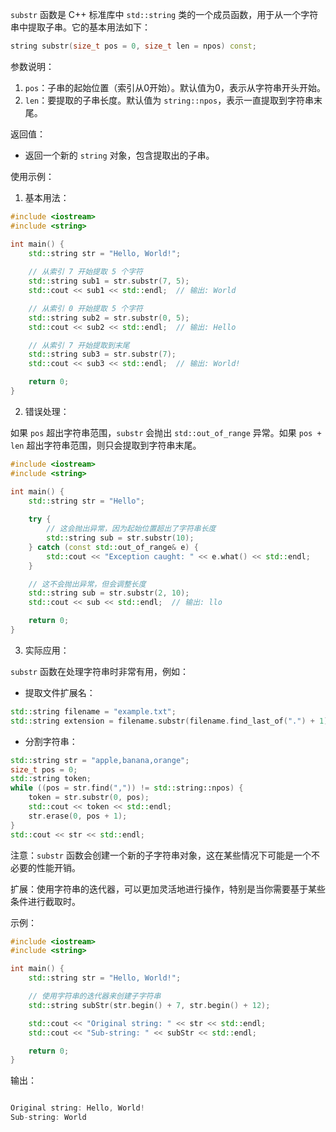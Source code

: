 `substr` 函数是 C++ 标准库中 `std::string` 类的一个成员函数，用于从一个字符串中提取子串。它的基本用法如下：

```cpp
string substr(size_t pos = 0, size_t len = npos) const;
```

参数说明：
1. `pos`：子串的起始位置（索引从0开始）。默认值为0，表示从字符串开头开始。
2. `len`：要提取的子串长度。默认值为 `string::npos`，表示一直提取到字符串末尾。

返回值：
- 返回一个新的 `string` 对象，包含提取出的子串。

使用示例：

1. 基本用法：

```cpp
#include <iostream>
#include <string>

int main() {
    std::string str = "Hello, World!";
    
    // 从索引 7 开始提取 5 个字符
    std::string sub1 = str.substr(7, 5);
    std::cout << sub1 << std::endl;  // 输出: World

    // 从索引 0 开始提取 5 个字符
    std::string sub2 = str.substr(0, 5);
    std::cout << sub2 << std::endl;  // 输出: Hello

    // 从索引 7 开始提取到末尾
    std::string sub3 = str.substr(7);
    std::cout << sub3 << std::endl;  // 输出: World!

    return 0;
}
```

2. 错误处理：

如果 `pos` 超出字符串范围，`substr` 会抛出 `std::out_of_range` 异常。如果 `pos + len` 超出字符串范围，则只会提取到字符串末尾。

```cpp
#include <iostream>
#include <string>

int main() {
    std::string str = "Hello";
    
    try {
        // 这会抛出异常，因为起始位置超出了字符串长度
        std::string sub = str.substr(10);
    } catch (const std::out_of_range& e) {
        std::cout << "Exception caught: " << e.what() << std::endl;
    }

    // 这不会抛出异常，但会调整长度
    std::string sub = str.substr(2, 10);
    std::cout << sub << std::endl;  // 输出: llo

    return 0;
}
```

3. 实际应用：

`substr` 函数在处理字符串时非常有用，例如：

- 提取文件扩展名：

```cpp
std::string filename = "example.txt";
std::string extension = filename.substr(filename.find_last_of(".") + 1);
```

- 分割字符串：

```cpp
std::string str = "apple,banana,orange";
size_t pos = 0;
std::string token;
while ((pos = str.find(",")) != std::string::npos) {
    token = str.substr(0, pos);
    std::cout << token << std::endl;
    str.erase(0, pos + 1);
}
std::cout << str << std::endl;
```

注意：`substr` 函数会创建一个新的子字符串对象，这在某些情况下可能是一个不必要的性能开销。

扩展：使用字符串的迭代器，可以更加灵活地进行操作，特别是当你需要基于某些条件进行截取时。

示例：

```cpp
#include <iostream>
#include <string>

int main() {
    std::string str = "Hello, World!";

    // 使用字符串的迭代器来创建子字符串
    std::string subStr(str.begin() + 7, str.begin() + 12);

    std::cout << "Original string: " << str << std::endl;
    std::cout << "Sub-string: " << subStr << std::endl;

    return 0;
}

```

输出：

```cpp

Original string: Hello, World!
Sub-string: World

```

